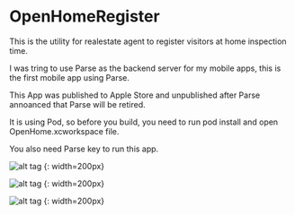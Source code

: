# OpenHomeRegister
This is the utility for realestate agent to register visitors at home inspection time.

I was tring to use Parse as the backend server for my mobile apps, this is the first mobile app using Parse. 

This App was published to Apple Store and unpublished after Parse annoanced that Parse will be retired.

It is using Pod, so before you build, you need to run pod install and open OpenHome.xcworkspace file.

You also need Parse key to run this app.

![alt tag](https://cloud.githubusercontent.com/assets/20594610/17055698/d3a9a85a-5051-11e6-8ce1-a0ca85ab99b2.png) {: width=200px}

![alt tag](https://cloud.githubusercontent.com/assets/20594610/17055706/dd1d9b08-5051-11e6-9a2d-ea2909246fdc.jpg) {: width=200px}

![alt tag](https://cloud.githubusercontent.com/assets/20594610/17055707/dd2322b2-5051-11e6-817c-3658401af718.jpg) {: width=200px}

